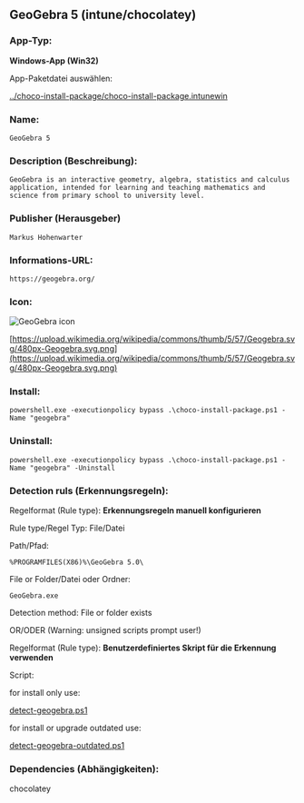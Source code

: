 ## GeoGebra 5 (intune/chocolatey)

### App-Typ:

__Windows-App (Win32)__

App-Paketdatei auswählen:

[../choco-install-package/choco-install-package.intunewin](../choco-install-package/choco-install-package.intunewin)


### Name:

```
GeoGebra 5
```

### Description (Beschreibung):

```
GeoGebra is an interactive geometry, algebra, statistics and calculus application, intended for learning and teaching mathematics and science from primary school to university level.
```

### Publisher (Herausgeber)

```
Markus Hohenwarter
```


### Informations-URL:

```
https://geogebra.org/
```

### Icon:

![GeoGebra icon](https://upload.wikimedia.org/wikipedia/commons/thumb/5/57/Geogebra.svg/120px-Geogebra.svg.png)

[https://upload.wikimedia.org/wikipedia/commons/thumb/5/57/Geogebra.svg/480px-Geogebra.svg.png](https://upload.wikimedia.org/wikipedia/commons/thumb/5/57/Geogebra.svg/480px-Geogebra.svg.png)

### Install:

```
powershell.exe -executionpolicy bypass .\choco-install-package.ps1 -Name "geogebra"
```


### Uninstall:

```
powershell.exe -executionpolicy bypass .\choco-install-package.ps1 -Name "geogebra" -Uninstall
```


### Detection ruls (Erkennungsregeln):

Regelformat (Rule type): __Erkennungsregeln manuell konfigurieren__

Rule type/Regel Typ: File/Datei

Path/Pfad:

```
%PROGRAMFILES(X86)%\GeoGebra 5.0\
```


File or Folder/Datei oder Ordner:

```
GeoGebra.exe
```

Detection method: File or folder exists


OR/ODER (Warning: unsigned scripts prompt user!)

Regelformat (Rule type): __Benutzerdefiniertes Skript für die Erkennung verwenden__

Script:

for install only use:

[detect-geogebra.ps1](./detect-geogebra.ps1)

for install or upgrade outdated use:

[detect-geogebra-outdated.ps1](./detect-geogebra-outdated.ps1)

### Dependencies (Abhängigkeiten):

chocolatey
